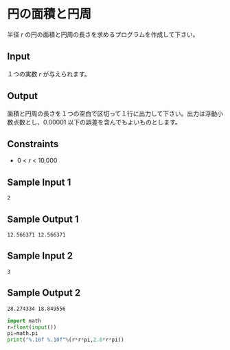 # 円の面積と円周



半径 *r* の円の面積と円周の長さを求めるプログラムを作成して下さい。

## Input

１つの実数 *r* が与えられます。

## Output

面積と円周の長さを１つの空白で区切って１行に出力して下さい。出力は浮動小数点数とし、0.00001 以下の誤差を含んでもよいものとします。

## Constraints

- 0 < *r* < 10,000

## Sample Input 1

```
2
```

## Sample Output 1

```
12.566371 12.566371
```

## Sample Input 2

```
3
```

## Sample Output 2

```
28.274334 18.849556
```

```python
import math
r=float(input())
pi=math.pi
print("%.10f %.10f"%(r*r*pi,2.0*r*pi))
```


